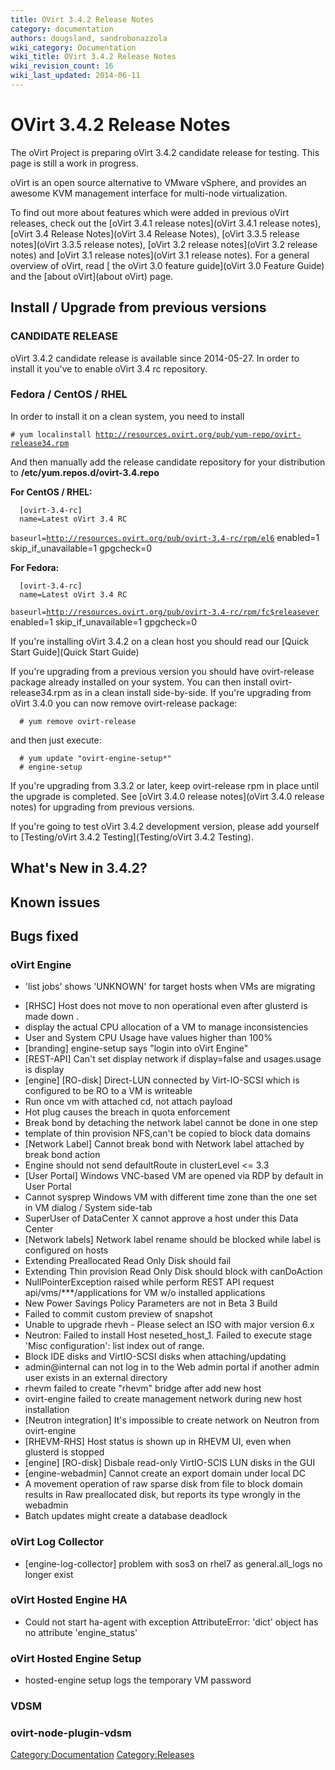 ```yaml
---
title: OVirt 3.4.2 Release Notes
category: documentation
authors: dougsland, sandrobonazzola
wiki_category: Documentation
wiki_title: OVirt 3.4.2 Release Notes
wiki_revision_count: 16
wiki_last_updated: 2014-06-11
---
```


# OVirt 3.4.2 Release Notes

The oVirt Project is preparing oVirt 3.4.2 candidate release for testing. This page is still a work in progress.

oVirt is an open source alternative to VMware vSphere, and provides an awesome KVM management interface for multi-node virtualization.

To find out more about features which were added in previous oVirt releases, check out the [oVirt 3.4.1 release notes](oVirt 3.4.1 release notes), [oVirt 3.4 Release Notes](oVirt 3.4 Release Notes), [oVirt 3.3.5 release notes](oVirt 3.3.5 release notes), [oVirt 3.2 release notes](oVirt 3.2 release notes) and [oVirt 3.1 release notes](oVirt 3.1 release notes). For a general overview of oVirt, read [ the oVirt 3.0 feature guide](oVirt 3.0 Feature Guide) and the [about oVirt](about oVirt) page.

## Install / Upgrade from previous versions

### CANDIDATE RELEASE

oVirt 3.4.2 candidate release is available since 2014-05-27. In order to install it you've to enable oVirt 3.4 rc repository.

### Fedora / CentOS / RHEL

In order to install it on a clean system, you need to install

`# yum localinstall `[`http://resources.ovirt.org/pub/yum-repo/ovirt-release34.rpm`](http://resources.ovirt.org/pub/yum-repo/ovirt-release34.rpm)

And then manually add the release candidate repository for your distribution to **/etc/yum.repos.d/ovirt-3.4.repo**

**For CentOS / RHEL:**

      [ovirt-3.4-rc]
      name=Latest oVirt 3.4 RC
`baseurl=`[`http://resources.ovirt.org/pub/ovirt-3.4-rc/rpm/el6`](http://resources.ovirt.org/pub/ovirt-3.4-rc/rpm/el6)
      enabled=1
      skip_if_unavailable=1
      gpgcheck=0

**For Fedora:**

      [ovirt-3.4-rc]
      name=Latest oVirt 3.4 RC
`baseurl=`[`http://resources.ovirt.org/pub/ovirt-3.4-rc/rpm/fc$releasever`](http://resources.ovirt.org/pub/ovirt-3.4-rc/rpm/fc$releasever)
      enabled=1
      skip_if_unavailable=1
      gpgcheck=0

If you're installing oVirt 3.4.2 on a clean host you should read our [Quick Start Guide](Quick Start Guide)

If you're upgrading from a previous version you should have ovirt-release package already installed on your system. You can then install ovirt-release34.rpm as in a clean install side-by-side. If you're upgrading from oVirt 3.4.0 you can now remove ovirt-release package:

      # yum remove ovirt-release

and then just execute:

      # yum update "ovirt-engine-setup*"
      # engine-setup

If you're upgrading from 3.3.2 or later, keep ovirt-release rpm in place until the upgrade is completed. See [oVirt 3.4.0 release notes](oVirt 3.4.0 release notes) for upgrading from previous versions.

If you're going to test oVirt 3.4.2 development version, please add yourself to [Testing/oVirt 3.4.2 Testing](Testing/oVirt 3.4.2 Testing).

## What's New in 3.4.2?

## Known issues

## Bugs fixed

### oVirt Engine

* 'list jobs' shows 'UNKNOWN' for target hosts when VMs are migrating
 - [RHSC] Host does not move to non operational even after glusterd is made down .
 - display the actual CPU allocation of a VM to manage inconsistencies
 - User and System CPU Usage have values higher than 100%
 - [branding] engine-setup says "login into oVirt Engine"
 - [REST-API] Can't set display network if display=false and usages.usage is display
 - [engine] [RO-disk] Direct-LUN connected by Virt-IO-SCSI which is configured to be RO to a VM is writeable
 - Run once vm with attached cd, not attach payload
 - Hot plug causes the breach in quota enforcement
 - Break bond by detaching the network label cannot be done in one step
 - template of thin provision NFS,can't be copied to block data domains
 - [Network Label] Cannot break bond with Network label attached by break bond action
 - Engine should not send defaultRoute in clusterLevel <= 3.3
 - [User Portal] Windows VNC-based VM are opened via RDP by default in User Portal
 - Cannot sysprep Windows VM with different time zone than the one set in VM dialog / System side-tab
 - SuperUser of DataCenter X cannot approve a host under this Data Center
 - [Network labels] Network label rename should be blocked while label is configured on hosts
 - Extending Preallocated Read Only Disk should fail
 - Extending Thin provision Read Only Disk should block with canDoAction
 - NullPointerException raised while perform REST API request api/vms/\*\*\*/applications for VM w/o installed applications
 - New Power Savings Policy Parameters are not in Beta 3 Build
 - Failed to commit custom preview of snapshot
 - Unable to upgrade rhevh - Please select an ISO with major version 6.x
 - Neutron: Failed to install Host neseted_host_1. Failed to execute stage 'Misc configuration': list index out of range.
 - Block IDE disks and VirtIO-SCSI disks when attaching/updating
 - admin@internal can not log in to the Web admin portal if another admin user exists in an external directory
 - rhevm failed to create "rhevm" bridge after add new host
 - ovirt-engine failed to create management network during new host installation
 - [Neutron integration] It's impossible to create network on Neutron from ovirt-engine
 - [RHEVM-RHS] Host status is shown up in RHEVM UI, even when glusterd is stopped
 - [engine] [RO-disk] Disbale read-only VirtIO-SCIS LUN disks in the GUI
 - [engine-webadmin] Cannot create an export domain under local DC
 - A movement operation of raw sparse disk from file to block domain results in Raw preallocated disk, but reports its type wrongly in the webadmin
 - Batch updates might create a database deadlock

### oVirt Log Collector

* [engine-log-collector] problem with sos3 on rhel7 as general.all_logs no longer exist

### oVirt Hosted Engine HA

* Could not start ha-agent with exception AttributeError: 'dict' object has no attribute 'engine_status'

### oVirt Hosted Engine Setup

* hosted-engine setup logs the temporary VM password

### VDSM

### ovirt-node-plugin-vdsm

<Category:Documentation> <Category:Releases>
